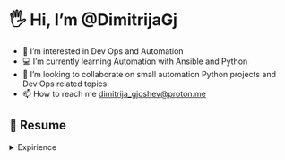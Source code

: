 # 🖐️ Hi, I’m @DimitrijaGj
- 👀 I’m interested in Dev Ops and Automation
- 💻 I’m currently learning Automation with Ansible and Python
- 🔎 I’m looking to collaborate on small automation Python projects and Dev Ops related topics.
- 📫 How to reach me dimitrija_gjoshev@proton.me

## 📄 Resume

<details>
  <summary> Expirience </summary>
  🧑‍💻 **DevOps Engineer**  
  📅 Dec/2024 – moment  
  📍 reuter.com – Mönchengladbach/NRW, Germany  


</details>


<!---
DimitrijaGj/DimitrijaGj is a ✨ special ✨ repository because its `README.md` (this file) appears on your GitHub profile.
You can click the Preview link to take a look at your changes.
--->
